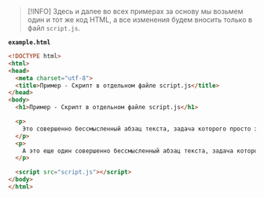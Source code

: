 > [!INFO]
> Здесь и далее во всех примерах за основу мы возьмем один и тот же код HTML, а все изменения будем вносить только в файл `script.js`.

**`example.html`**

```html
<!DOCTYPE html>
<html>
<head>
  <meta charset="utf-8">
  <title>Пример - Скрипт в отдельном файле script.js</title>
</head>
<body>
  <h1>Пример - Скрипт в отдельном файле script.js</h1>

  <p>
    Это совершенно бессмысленный абзац текста, задача которого просто занять некоторое пространство на экране.
  </p>
  <p>
    А это еще один совершенно бессмысленный абзац текста, задача которого также просто занять некоторое пространство на экране.
  </p>

  <script src="script.js"></script>
</body>
</html>
```
